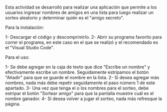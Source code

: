 Esta actividad se desarrolló para realizar una aplicación que permite a los usuarios ingresar nombres de amigos en una lista para luego realizar un sorteo aleatorio y determinar quién es el "amigo secreto".

Para la instalación:

1- Descargar el código y descomprimirlo.
2- Abrir su programa favorito para correr el programa, en este caso en el que se realizó y el recomendado es el "Visual Studio Code".

Para el uso:

1- Se debe agregar en la caja de texto que dice "Escribe un nombre" y efectivamente escribe un nombre. Seguidamente estripamos el botón "Añadir" para que se guarde el nombre en la lista.
2- Si desea agregar más nombres, nada más debe repetir seguidamente el paso número 1 de este apartado.
3- Una vez que tenga el o los nombres para el sorteo, debe estripar el botón "Sortear amigo" para que la pantalla muestre cuál es el nombre ganador.
4- Si desea volver a jugar el sorteo, nada más refresque la página.
